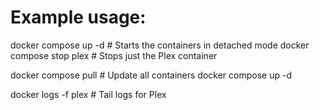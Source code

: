 # Example usage:
docker compose up -d        # Starts the containers in detached mode
docker compose stop plex    # Stops just the Plex container

docker compose pull         # Update all containers
docker compose up -d        

docker logs -f plex         # Tail logs for Plex
